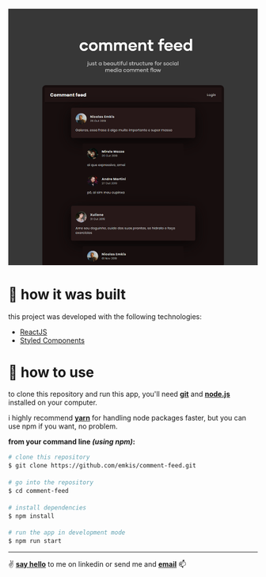 ![just a beautiful structure for social media comment flow](https://github.com/emkis/comment-feed/blob/master/.github/comment%20feed%20-%20vertical.png?raw=true)

# :hammer: how it was built
this project was developed with the following technologies:

- [ReactJS](https://github.com/facebook/react/)
- [Styled Components](https://github.com/styled-components/styled-components)

# :electric_plug: how to use
to clone this repository and run this app, you'll need **[git](https://git-scm.com)** and **[node.js](https://nodejs.org/en/)** installed on your computer.

i highly recommend **[yarn](https://yarnpkg.com/)** for handling node packages faster, but you can use npm if you want, no problem.

**from your command line *(using npm)*:**

```bash
# clone this repository
$ git clone https://github.com/emkis/comment-feed.git

# go into the repository
$ cd comment-feed

# install dependencies
$ npm install

# run the app in development mode
$ npm run start
```

---

:v: **[say hello](https://www.linkedin.com/in/nicolas-jardim/)** to me on linkedin or send me and **[email](mailto:nicolasemkis@gmail.com)** :mailbox:
